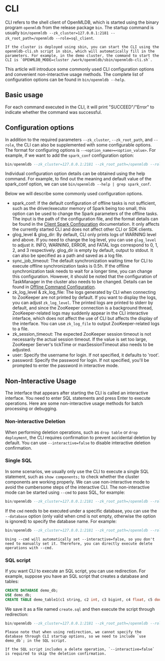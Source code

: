 # CLI

CLI refers to the shell client of OpenMLDB, which is started using the binary program `openmldb` from the release package `bin`. The startup command is usually `bin/openmldb --zk_cluster=127.0.0.1:2181 --zk_root_path=/openmldb --role=sql_client`.

```{note}
If the cluster is deployed using sbin, you can start the CLI using the openmldb-cli.sh script in sbin, which will automatically fill in the parameters. For example, in the demo cluster, the command to start the CLI is `OPENMLDB_MODE=cluster /work/openmldb/sbin/openmldb-cli.sh`.
```

This article will introduce some commonly used CLI configuration options and convenient non-interactive usage methods. The complete list of configuration options can be found in `bin/openmldb --help`.

## Basic usage

For each command executed in the CLI, it will print "SUCCEED"/"Error" to indicate whether the command was successful.

## Configuration options

In addition to the required parameters `--zk_cluster`, `--zk_root_path`, and `--role`, the CLI can also be supplemented with some configurable options. The format for configuring options is `--<option_name>=<option_value>`. For example, if we want to add the `spark_conf` configuration option:

```sql
bin/openmldb --zk_cluster=127.0.0.1:2181 --zk_root_path=/openmldb --role=sql_client --spark_conf=/work/openmldb/bin/spark.conf
```

Individual configuration option details can be obtained using the help command. For example, to find out the meaning and default value of the spark_conf option, we can use `bin/openmldb --help | grep spark_conf`.

Below we will describe some commonly used configuration options.

- spark_conf: If the default configuration of offline tasks is not sufficient, such as the driver/executor memory of Spark being too small, this option can be used to change the Spark parameters of the offline tasks. The input is the path of the configuration file, and the format details can be found in the [Client Spark Configuration](https://openmldb.ai/docs/zh/main/reference/client_config/client_spark_config.html) documentation. It only affects the currently started CLI and does not affect other CLI or SDK clients.
- glog_level & glog_dir: By default, CLI only prints logs of WARNING level and above. If you need to change the log level, you can use `glog_level` to adjust it. INFO, WARNING, ERROR, and FATAL logs correspond to 0, 1, 2, and 3 respectively. glog_dir is empty by default, output to stdout. It can also be specified as a path and saved as a log file.
- sync_job_timeout: The default synchronization waiting time for CLI to execute offline synchronization tasks is 0.5h. If the offline synchronization task needs to wait for a longer time, you can change this configuration. However, it should be noted that the configuration of TaskManager in the cluster also needs to be changed. Details can be found in [Offline Command Configuration](https://openmldb.ai/docs/zh/main/openmldb_sql/ddl/SET_STATEMENT.html#id4).
- zk_log_level & zk_log_file: The logs generated by CLI when connecting to ZooKeeper are not printed by default. If you want to display the logs, you can adjust `zk_log_level`. The printed logs are printed to stderr by default, and since the ZooKeeper connection is a background thread, ZooKeeper-related logs may suddenly appear in the CLI interactive interface, which does not affect the use of CLI but affects the display of the interface. You can use `zk_log_file` to output ZooKeeper-related logs to a file.
- zk_session_timeout: The expected ZooKeeper session timeout is not necessarily the actual session timeout. If the value is set too large, ZooKeeper Server's tickTime or maxSessionTimeout also needs to be adjusted.
- user: Specify the username for login. If not specified, it defaults to 'root'.
- password: Specify the password for login. If not specified, you'll be prompted to enter the password in interactive mode.

## Non-Interactive Usage

The interface that appears after starting the CLI is called an interactive interface. You need to enter SQL statements and press Enter to execute operations. Here are some non-interactive usage methods for batch processing or debugging.

### Non-interactive Deletion

When performing deletion operations, such as `drop table` or `drop deployment`, the CLI requires confirmation to prevent accidental deletion by default. You can use `--interactive=false` to disable interactive deletion confirmation.

### Single SQL

In some scenarios, we usually only use the CLI to execute a single SQL statement, such as `show components;` to check whether the cluster components are working properly. We can use non-interactive mode to avoid the cumbersome steps of the interactive CLI. The non-interactive mode can be started using `--cmd` to pass SQL, for example:

```sql
bin/openmldb --zk_cluster=127.0.0.1:2181 --zk_root_path=/openmldb --role=sql_client --cmd='show components;'
```

If the `cmd` needs to be executed under a specific database, you can use the `--database` option (only valid when cmd is not empty, otherwise the option is ignored) to specify the database name. For example:

```sql
bin/openmldb --zk_cluster=127.0.0.1:2181 --zk_root_path=/openmldb --role=sql_client --database=demo_db --cmd='desc demo_table1'
```

```{note}
Using --cmd will automatically set --interactive=false, so you don't need to manually set it. Therefore, you can directly execute delete operations with --cmd.
```

### SQL script

If you want CLI to execute an SQL script, you can use redirection. For example, suppose you have an SQL script that creates a database and tables:

```sql
CREATE DATABASE demo_db;
USE demo_db;
CREATE TABLE demo_table1(c1 string, c2 int, c3 bigint, c4 float, c5 double, c6 timestamp, c7 date);
```

We save it as a file named `create.sql` and then execute the script through redirection:

```sql
bin/openmldb --zk_cluster=127.0.0.1:2181 --zk_root_path=/openmldb --role=sql_client < create.sql
```

```{note}
Please note that when using redirection, we cannot specify the database through CLI startup options, so we need to include `use demo_db`; in the SQL script.

If the SQL script includes a delete operation, `--interactive=false` is required to skip the deletion confirmation.
```

